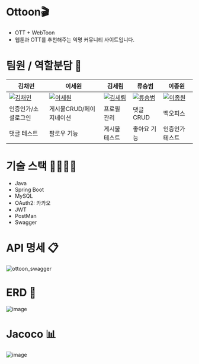 # Ottoon🎬
- OTT + WebToon
- 웹툰과 OTT를 추천해주는 익명 커뮤니티 사이트입니다.

# 팀원 / 역할분담 🤝
| 김채민                         | 이세원                         | 김세림                         | 류승범                         | 이종원                         |
|-------------------------------|-------------------------------|-------------------------------|-------------------------------|-------------------------------|
| [![김채민](https://github.com/chamcham0707.png)]([https://github.com/chamcham0707]) | [![이세원](https://github.com/leesw1945.png)](https://github.com/leesw1945) | [![김세림](https://github.com/serim01.png)](https://github.com/serim01) | [![류승범](https://github.com/W-llama.png)](https://github.com/W-llama) | [![이종원](https://github.com/dlwhddnjs11223.png)](https://github.com/dlwhddnjs11223) |
|인증인가/소셜로그인|게시물CRUD/페이지네이션|프로필 관리|댓글 CRUD|백오피스
|댓글 테스트|팔로우 기능|게시물 테스트 | 좋아요 기능|인증인가 테스트

# 기술 스택 👩‍💻👨‍💻
- Java 
- Spring Boot
- MySQL
- OAuth2: 카카오
- JWT
- PostMan
- Swagger

# API 명세 📋
![ottoon_swagger](https://github.com/JulySoon/Ottoon/assets/50200959/ab1afa0a-0ab0-458a-8801-6042a5b825c6)


# ERD 📑
![image](https://github.com/JulySoon/Ottoon/assets/94772043/4a8a131f-ad2d-46c3-b3f6-0325bd5dd3e9)


# Jacoco 📊
![image](https://github.com/JulySoon/Ottoon/assets/94772043/8834f2cd-958c-46fc-bfe5-f8f968be8653)
